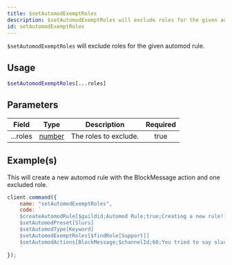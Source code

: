 ```yaml
---
title: $setAutomodExemptRoles
description: $setAutomodExemptRoles will exclude roles for the given automod rule.
id: setAutomodExemptRoles
---
```


`$setAutomodExemptRoles` will exclude roles for the given automod rule.

## Usage

```php
$setAutomodExemptRoles[...roles]
```

## Parameters

| Field    | Type                                                                                              | Description           | Required |
| -------- | ------------------------------------------------------------------------------------------------- | --------------------- | :------: |
| ...roles | [number](https://developer.mozilla.org/en-US/docs/Web/JavaScript/Reference/Global_Objects/Number) | The roles to exclude. |   true   |

## Example(s)

This will create a new automod rule with the BlockMessage action and one excluded role.

```javascript
client.command({
    name: "setAutomodExemptRoles",
    code: `
    $createAutomodRule[$guildid;Automod Rule;true;Creating a new rule!]
    $setAutomodPreset[Slurs]
    $setAutomodType[Keyword]
    $setAutomodExemptRoles[$findRole[Support]]
    $setAutomodActions[BlockMessage;$channelId;60;You tried to say slurs, you got blocked!]  
    `
});
```
